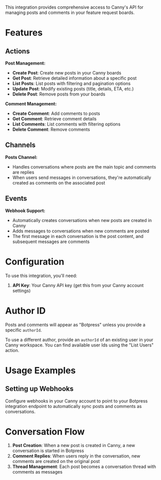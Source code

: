 This integration provides comprehensive access to Canny's API for managing posts and comments in your feature request boards.

# Features

## Actions

**Post Management:**

- **Create Post**: Create new posts in your Canny boards
- **Get Post**: Retrieve detailed information about a specific post
- **List Posts**: List posts with filtering and pagination options
- **Update Post**: Modify existing posts (title, details, ETA, etc.)
- **Delete Post**: Remove posts from your boards

**Comment Management:**

- **Create Comment**: Add comments to posts
- **Get Comment**: Retrieve comment details
- **List Comments**: List comments with filtering options
- **Delete Comment**: Remove comments

## Channels

**Posts Channel:**

- Handles conversations where posts are the main topic and comments are replies
- When users send messages in conversations, they're automatically created as comments on the associated post

## Events

**Webhook Support:**

- Automatically creates conversations when new posts are created in Canny
- Adds messages to conversations when new comments are posted
- The first message in each conversation is the post content, and subsequent messages are comments

# Configuration

To use this integration, you'll need:

1. **API Key**: Your Canny API key (get this from your Canny account settings)

# Author ID

Posts and comments will appear as "Botpress" unless you provide a specific `authorId`.

To use a different author, provide an `authorId` of an existing user in your Canny workspace. You can find available user Ids using the "List Users" action.

# Usage Examples

## Setting up Webhooks

Configure webhooks in your Canny account to point to your Botpress integration endpoint to automatically sync posts and comments as conversations.

# Conversation Flow

1. **Post Creation**: When a new post is created in Canny, a new conversation is started in Botpress
2. **Comment Replies**: When users reply in the conversation, new comments are created on the original post
3. **Thread Management**: Each post becomes a conversation thread with comments as messages
